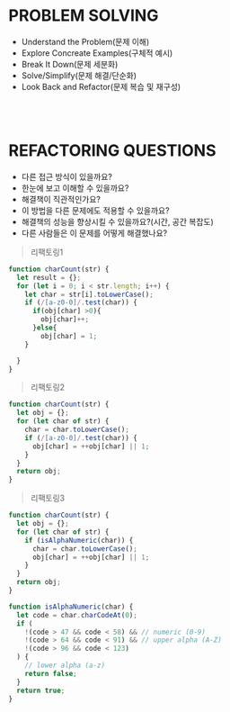 # PROBLEM SOLVING

- Understand the Problem(문제 이해)
- Explore Concreate Examples(구체적 예시)
- Break It Down(문제 세분화)
- Solve/Simplify(문제 해결/단순화)
- Look Back and Refactor(문제 복습 및 재구성)

<br/><br/>

# REFACTORING QUESTIONS

- 다른 접근 방식이 있을까요?
- 한눈에 보고 이해할 수 있을까요?
- 해결책이 직관적인가요?
- 이 방법을 다른 문제에도 적용할 수 있을까요?
- 해결책의 성능을 향상시킬 수 있을까요?(시간, 공간 복잡도)
- 다른 사람들은 이 문제를 어떻게 해결했나요?
  <br/>

> 리팩토링1

```javascript
function charCount(str) {
  let result = {};
  for (let i = 0; i < str.length; i++) {
    let char = str[i].toLowerCase();
    if (/[a-z0-0]/.test(char)) {
      if(obj[char] >0){
        obj[char]++;
      }else{
        obj[char] = 1;
    }

  }
}
```

> 리팩토링2

```javascript
function charCount(str) {
  let obj = {};
  for (let char of str) {
    char = char.toLowerCase();
    if (/[a-z0-0]/.test(char)) {
      obj[char] = ++obj[char] || 1;
    }
  }
  return obj;
}
```

> 리팩토링3

```javascript
function charCount(str) {
  let obj = {};
  for (let char of str) {
    if (isAlphaNumeric(char)) {
      char = char.toLowerCase();
      obj[char] = ++obj[char] || 1;
    }
  }
  return obj;
}

function isAlphaNumeric(char) {
  let code = char.charCodeAt(0);
  if (
    !(code > 47 && code < 58) && // numeric (0-9)
    !(code > 64 && code < 91) && // upper alpha (A-Z)
    !(code > 96 && code < 123)
  ) {
    // lower alpha (a-z)
    return false;
  }
  return true;
}
```
